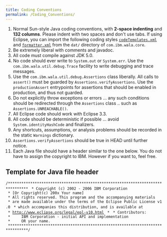 ```yaml
---
title: Coding Conventions
permalink: /Coding_Conventions/
---
```


1.  Normal Sun-style Java coding conventions, with **2-space indenting**
    and **132 columns**. Please indent with two spaces and don't use
    tabs. If using Eclipse, you can import the following coding styles
    [`codeTemplates.xml`](http://svn.sourceforge.net/viewvc/wala/com.ibm.wala.core/dat/codetemplates.xml?view=markup)
    and
    [`formatter.xml`](http://svn.sourceforge.net/viewvc/wala/com.ibm.wala.core/dat/formatter.xml?revision=140&view=markup)
    from the `dat/` directory of `com.ibm.wala.core`.
2.  Be extremely liberal with comments and javadoc.
3.  All code must compile against JDK 5.0.
4.  No code should ever write to `System.out` or `System.err`. Use the
    `com.ibm.wala.util.debug.Trace` facility to write debugging and
    trace messages.
5.  Use the `com.ibm.wala.util.debug.Assertions` class liberally. All
    calls to `assert()` must be guarded by
    `Assertions.verifyAssertions`. Use the `productionAssert`
    entrypoints for assertions that should be enabled in production, and
    thus not guarded.
6.  Do not explicitly throw exceptions or errors ... any such conditions
    should be redirected through the `Assertions` class .. such as
    `Assertions.UNREACHABLE()`.
7.  All Eclipse code should work with Eclipse 3.3.
8.  All code should be deterministic if possible ... avoid
    `System.identityHashCode` and finalizers.
9.  Any shortcuts, assumptions, or analysis problems should be recorded
    in the static `Warnings` dictionary.
10. `Assertions.verifyAssertions` should be true in HEAD until further
    notice.
11. Each Java file should have a header similar to the one below. You do
    not have to assign the copyright to IBM. However if you want to,
    feel free.

Template for Java file header
-----------------------------

`/*******************************************************************************`
` * Copyright (c) 2002 - 2006 IBM Corporation`
` * [Or Copyright(c) 200x Your name]`
` * All rights reserved. This program and the accompanying materials`
` * are made available under the terms of the Eclipse Public License v1.0`
` * which accompanies this distribution, and is available at`
` * `[`http://www.eclipse.org/legal/epl-v10.html`](http://www.eclipse.org/legal/epl-v10.html)
` *`
` * Contributors:`
` *     IBM Corporation - initial API and implementation`
` *     OR your name.`
` *******************************************************************************/`
